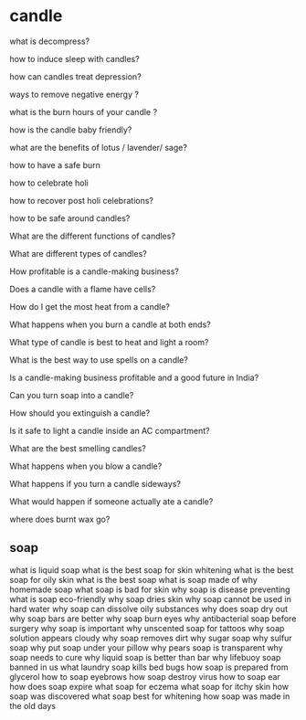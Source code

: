 # candle

what is decompress?

how to induce sleep with candles?

how can candles treat depression?

ways to remove negative energy ?


what is the burn hours of your candle ?

how is the candle baby friendly?

what are the benefits of lotus / lavender/ sage?

how to have a safe burn


how to celebrate holi

how to recover post holi celebrations?

how to be safe around candles?

What are the different functions of candles?

What are different types of candles?

How profitable is a candle-making business?

Does a candle with a flame have cells?

How do I get the most heat from a candle?

What happens when you burn a candle at both ends?

What type of candle is best to heat and light a room?

What is the best way to use spells on a candle?

Is a candle-making business profitable and a good future in India?

Can you turn soap into a candle?

How should you extinguish a candle?

Is it safe to light a candle inside an AC compartment?

What are the best smelling candles?

What happens when you blow a candle?

What happens if you turn a candle sideways?

What would happen if someone actually ate a candle?


where does burnt wax go?

## soap

   what is liquid soap
    what is the best soap for skin whitening
    what is the best soap for oily skin
    what is the best soap
    what is soap made of
why homemade soap
what soap is bad for skin
why soap is disease preventing
what is soap eco-friendly
why soap dries skin
why soap cannot be used in hard water
why soap can dissolve oily substances
why does soap dry out
why soap bars are better
why soap burn eyes
why antibacterial soap before surgery
why soap is important
why unscented soap for tattoos
why soap solution appears cloudy
why soap removes dirt
why sugar soap
why sulfur soap
why put soap under your pillow
why pears soap is transparent
why soap needs to cure
why liquid soap is better than bar
why lifebuoy soap banned in us
what laundry soap kills bed bugs
how soap is prepared from glycerol
how to soap eyebrows
how soap destroy virus
how to soap ear
how does soap expire
what soap for eczema
what soap for itchy skin
how soap was discovered
what soap best for whitening
how soap was made in the old days
